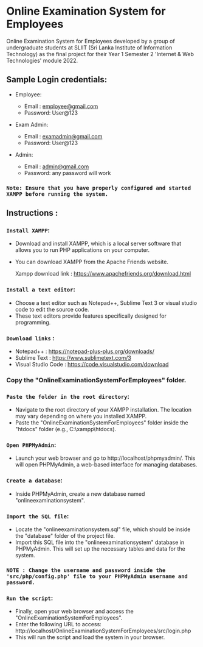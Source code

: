 # Online Examination System for Employees

Online Examination System for Employees developed by a group of undergraduate students at SLIIT (Sri Lanka Institute of Information Technology) as the final project for their Year 1 Semester 2 'Internet & Web Technologies' module 2022.

## Sample Login credentials:

- Employee:
  - Email   : employee@gmail.com
  - Password: User@123

- Exam Admin:
  - Email   : examadmin@gmail.com
  - Password: User@123

- Admin:
  - Email   : admin@gmail.com
  - Password: any password will work

### `Note: Ensure that you have properly configured and started XAMPP before running the system.`

## Instructions : 

### `Install XAMPP`: 

 - Download and install XAMPP, which is a local server software that allows you to run PHP applications on your computer. 
 - You can download XAMPP from the Apache Friends website.

	Xampp download link : https://www.apachefriends.org/download.html

### `Install a text editor`: 

 - Choose a text editor such as Notepad++, Sublime Text 3 or visual studio code to edit the source code.
 - These text editors provide features specifically designed for programming.

 ### `Download links` : 

- Notepad++          : https://notepad-plus-plus.org/downloads/
- Sublime Text       : https://www.sublimetext.com/3
- Visual Studio Code : https://code.visualstudio.com/download

### Copy the "OnlineExaminationSystemForEmployees" folder.

### `Paste the folder in the root directory`:
 
 - Navigate to the root directory of your XAMPP installation. The location may vary depending on where you installed XAMPP.
 - Paste the "OnlineExaminationSystemForEmployees" folder inside the "htdocs" folder (e.g., C:\xampp\htdocs).

### `Open PHPMyAdmin`: 

 - Launch your web browser and go to http://localhost/phpmyadmin/. This will open PHPMyAdmin, a web-based interface for managing databases.

### `Create a database`: 

 - Inside PHPMyAdmin, create a new database named "onlineexaminationsystem".

### `Import the SQL file`: 

 - Locate the "onlineexaminationsystem.sql" file, which should be inside the "database" folder of the project file.
 - Import this SQL file into the "onlineexaminationsystem" database in PHPMyAdmin. This will set up the necessary tables and data for the system.

 ### `NOTE : Change the username and password inside the 'src/php/config.php' file to your PHPMyAdmin username and password.`

### `Run the script`: 

 - Finally, open your web browser and access the "OnlineExaminationSystemForEmployees".
 - Enter the following URL to access: http://localhost/OnlineExaminationSystemForEmployees/src/login.php
 - This will run the script and load the system in your browser.
